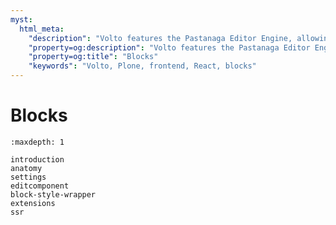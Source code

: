 ```yaml
---
myst:
  html_meta:
    "description": "Volto features the Pastanaga Editor Engine, allowing you to visually compose a page using blocks."
    "property=og:description": "Volto features the Pastanaga Editor Engine, allowing you to visually compose a page using blocks."
    "property=og:title": "Blocks"
    "keywords": "Volto, Plone, frontend, React, blocks"
---
```


# Blocks

```{toctree}
:maxdepth: 1

introduction
anatomy
settings
editcomponent
block-style-wrapper
extensions
ssr
```
